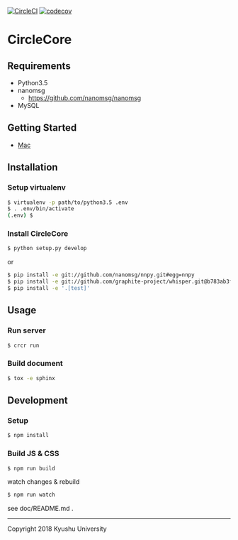 [![CircleCI](https://circleci.com/gh/glucoseinc/CircleCore.svg?style=svg&circle-token=13e263f3101ee208b64500d73c5f3741a8c8aa97)](https://circleci.com/gh/glucoseinc/CircleCore)
[![codecov](https://codecov.io/gh/glucoseinc/CircleCore/branch/master/graph/badge.svg)](https://codecov.io/gh/glucoseinc/CircleCore)

# CircleCore
## Requirements
- Python3.5
- nanomsg
    - https://github.com/nanomsg/nanomsg
- MySQL

## Getting Started
- [Mac](INSTALL_MACOSX.md)

## Installation
### Setup virtualenv
```bash
$ virtualenv -p path/to/python3.5 .env
$ . .env/bin/activate
(.env) $
```

### Install CircleCore
```bash
$ python setup.py develop
```

or

```bash
$ pip install -e git://github.com/nanomsg/nnpy.git#egg=nnpy
$ pip install -e git://github.com/graphite-project/whisper.git@b783ab3f577f3f60db607adda241e29b7242bcf4#egg=whisper-0.10.0rc1
$ pip install -e '.[test]'
```


## Usage
### Run server
```bash
$ crcr run
```

### Build document
```bash
$ tox -e sphinx
```

## Development

### Setup

```bash
$ npm install
```

### Build JS & CSS

```bash
$ npm run build
```

watch changes & rebuild
```bash
$ npm run watch
```

see doc/README.md .


-----

Copyright 2018 Kyushu University

